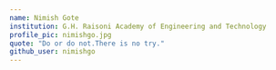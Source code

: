 ```yaml
---
name: Nimish Gote 
institution: G.H. Raisoni Academy of Engineering and Technology
profile_pic: nimishgo.jpg  
quote: "Do or do not.There is no try." 
github_user: nimishgo
---
```

